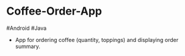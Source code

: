 # Coffee-Order-App
#Android #Java

- App for ordering coffee (quantity, toppings) and displaying order summary.


